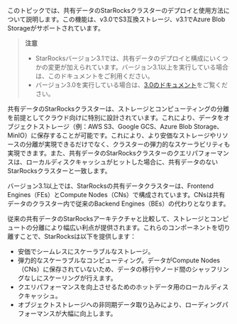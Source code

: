 このトピックでは、共有データのStarRocksクラスターのデプロイと使用方法について説明します。この機能は、v3.0でS3互換ストレージ、v3.1でAzure Blob Storageがサポートされています。

> **注意**
>
> - StarRocksバージョン3.1では、共有データのデプロイと構成にいくつかの変更が加えられています。バージョン3.1以上を実行している場合は、このドキュメントをご利用ください。
> - バージョン3.0を実行している場合は、[3.0のドキュメント](https://docs.starrocks.io/docs/3.0/deployment/deploy_shared_data/)をご覧ください。

共有データのStarRocksクラスターは、ストレージとコンピューティングの分離を前提としてクラウド向けに特別に設計されています。これにより、データをオブジェクトストレージ（例：AWS S3、Google GCS、Azure Blob Storage、MinIO）に保存することが可能です。これにより、より安価なストレージやリソースの分離が実現できるだけでなく、クラスターの弾力的なスケーラビリティも実現できます。また、共有データのStarRocksクラスターのクエリパフォーマンスは、ローカルディスクキャッシュがヒットした場合に、共有データのないStarRocksクラスターと一致します。

バージョン3.1以上では、StarRocksの共有データクラスターは、Frontend Engines（FEs）とCompute Nodes（CNs）で構成されています。CNsは共有データのクラスター内で従来のBackend Engines（BEs）の代わりとなります。

従来の共有データのStarRocksアーキテクチャと比較して、ストレージとコンピュートの分離により幅広い利点が提供されます。これらのコンポーネントを切り離すことで、StarRocksは以下を提供します：

- 安価でシームレスにスケーラブルなストレージ。
- 弾力的なスケーラブルなコンピューティング。データがCompute Nodes（CNs）に保存されていないため、データの移行やノード間のシャッフリングなしにスケーリングが行えます。
- クエリパフォーマンスを向上させるためのホットデータ用のローカルディスクキャッシュ。
- オブジェクトストレージへの非同期データ取り込みにより、ローディングパフォーマンスが大幅に向上します。